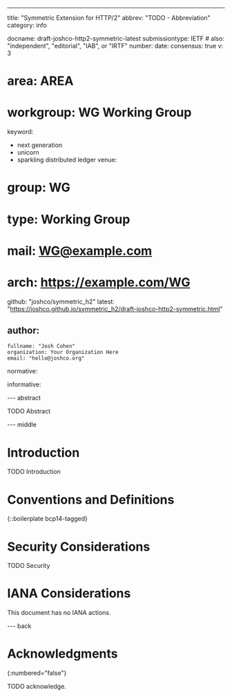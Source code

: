 ---
title: "Symmetric Extension for HTTP/2"
abbrev: "TODO - Abbreviation"
category: info

docname: draft-joshco-http2-symmetric-latest
submissiontype: IETF  # also: "independent", "editorial", "IAB", or "IRTF"
number:
date:
consensus: true
v: 3
# area: AREA
# workgroup: WG Working Group
keyword:
 - next generation
 - unicorn
 - sparkling distributed ledger
venue:
#  group: WG
#  type: Working Group
#  mail: WG@example.com
#  arch: https://example.com/WG
  github: "joshco/symmetric_h2"
  latest: "https://joshco.github.io/symmetric_h2/draft-joshco-http2-symmetric.html"

author:
 -
    fullname: "Josh Cohen"
    organization: Your Organization Here
    email: "hello@joshco.org"

normative:

informative:


--- abstract

TODO Abstract


--- middle

# Introduction

TODO Introduction


# Conventions and Definitions

{::boilerplate bcp14-tagged}


# Security Considerations

TODO Security


# IANA Considerations

This document has no IANA actions.


--- back

# Acknowledgments
{:numbered="false"}

TODO acknowledge.
